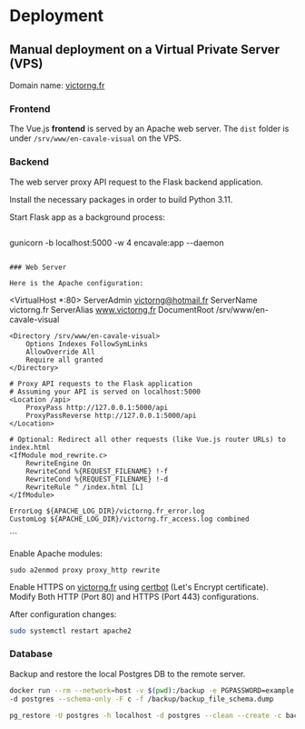 # Deployment

## Manual deployment on a Virtual Private Server (VPS)

Domain name: [victorng.fr](https://victorng.fr/)

### Frontend

The Vue.js **frontend** is served by an Apache web server.
The `dist` folder is under `/srv/www/en-cavale-visual` on the VPS.

### Backend

The web server proxy API request to the Flask backend application.

Install the necessary packages in order to build Python 3.11.

Start Flask app as a background process:

```sh

```

gunicorn -b localhost:5000 -w 4 encavale:app --daemon

```

### Web Server

Here is the Apache configuration:

```

<VirtualHost \*:80>
ServerAdmin victorng@hotmail.fr
ServerName victorng.fr
ServerAlias www.victorng.fr
DocumentRoot /srv/www/en-cavale-visual

    <Directory /srv/www/en-cavale-visual>
        Options Indexes FollowSymLinks
        AllowOverride All
        Require all granted
    </Directory>

    # Proxy API requests to the Flask application
    # Assuming your API is served on localhost:5000
    <Location /api>
        ProxyPass http://127.0.0.1:5000/api
        ProxyPassReverse http://127.0.0.1:5000/api
    </Location>

    # Optional: Redirect all other requests (like Vue.js router URLs) to index.html
    <IfModule mod_rewrite.c>
        RewriteEngine On
        RewriteCond %{REQUEST_FILENAME} !-f
        RewriteCond %{REQUEST_FILENAME} !-d
        RewriteRule ^ /index.html [L]
    </IfModule>

    ErrorLog ${APACHE_LOG_DIR}/victorng.fr_error.log
    CustomLog ${APACHE_LOG_DIR}/victorng.fr_access.log combined

</VirtualHost>
```

Enable Apache modules:

```shell
sudo a2enmod proxy proxy_http rewrite
```

Enable HTTPS on [victorng.fr](https://victorng.fr/) using [certbot](https://certbot.eff.org/) (Let's Encrypt certificate). Modify Both HTTP (Port 80) and HTTPS (Port 443) configurations.

After configuration changes:

```sh
sudo systemctl restart apache2
```

### Database

Backup and restore the local Postgres DB to the remote server.

```sh
docker run --rm --network=host -v $(pwd):/backup -e PGPASSWORD=example postgres:14 pg_dump -h localhost -U postgres
-d postgres --schema-only -F c -f /backup/backup_file_schema.dump
```

```sh
pg_restore -U postgres -h localhost -d postgres --clean --create -c backup_file.dump
```
